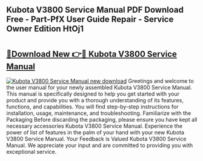 ## Kubota V3800 Service Manual PDF Download Free - Part-PfX User Guide Repair - Service Owner Edition HtOj1

# <h2><a href="http://bc92715.oget.top/?id=Kubota+V3800+Service+Manual">🔗Download New 👉🔴 Kubota V3800 Service Manual</a></h2>

[![Kubota V3800 Service Manual new download](https://i.imgur.com/5g1atiW.png)](http://bc92715.oget.top/?id=Kubota+V3800+Service+Manual)
Greetings and welcome to the user manual for your newly assembled Kubota V3800 Service Manual. This manual is specifically designed to help you get started with your product and provide you with a thorough understanding of its features, functions, and capabilities. You will find step-by-step instructions for installation, usage, maintenance, and troubleshooting. Familiarize with the Packaging Before discarding the packaging, please ensure you have kept all necessary accessories Kubota V3800 Service Manual. Experience the power of list of features in the palm of your hand with your new Kubota V3800 Service Manual. Your Feedback is Valued Kubota V3800 Service Manual. We appreciate your input and are committed to providing you with exceptional service.
